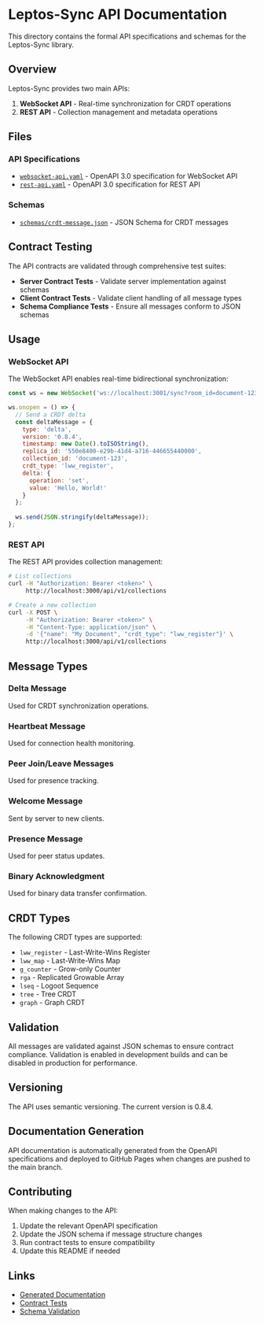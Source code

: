 # Leptos-Sync API Documentation

This directory contains the formal API specifications and schemas for the Leptos-Sync library.

## Overview

Leptos-Sync provides two main APIs:

1. **WebSocket API** - Real-time synchronization for CRDT operations
2. **REST API** - Collection management and metadata operations

## Files

### API Specifications

- [`websocket-api.yaml`](./websocket-api.yaml) - OpenAPI 3.0 specification for WebSocket API
- [`rest-api.yaml`](./rest-api.yaml) - OpenAPI 3.0 specification for REST API

### Schemas

- [`schemas/crdt-message.json`](./schemas/crdt-message.json) - JSON Schema for CRDT messages

## Contract Testing

The API contracts are validated through comprehensive test suites:

- **Server Contract Tests** - Validate server implementation against schemas
- **Client Contract Tests** - Validate client handling of all message types
- **Schema Compliance Tests** - Ensure all messages conform to JSON schemas

## Usage

### WebSocket API

The WebSocket API enables real-time bidirectional synchronization:

```javascript
const ws = new WebSocket('ws://localhost:3001/sync?room_id=document-123');

ws.onopen = () => {
  // Send a CRDT delta
  const deltaMessage = {
    type: 'delta',
    version: '0.8.4',
    timestamp: new Date().toISOString(),
    replica_id: '550e8400-e29b-41d4-a716-446655440000',
    collection_id: 'document-123',
    crdt_type: 'lww_register',
    delta: {
      operation: 'set',
      value: 'Hello, World!'
    }
  };
  
  ws.send(JSON.stringify(deltaMessage));
};
```

### REST API

The REST API provides collection management:

```bash
# List collections
curl -H "Authorization: Bearer <token>" \
     http://localhost:3000/api/v1/collections

# Create a new collection
curl -X POST \
     -H "Authorization: Bearer <token>" \
     -H "Content-Type: application/json" \
     -d '{"name": "My Document", "crdt_type": "lww_register"}' \
     http://localhost:3000/api/v1/collections
```

## Message Types

### Delta Message
Used for CRDT synchronization operations.

### Heartbeat Message
Used for connection health monitoring.

### Peer Join/Leave Messages
Used for presence tracking.

### Welcome Message
Sent by server to new clients.

### Presence Message
Used for peer status updates.

### Binary Acknowledgment
Used for binary data transfer confirmation.

## CRDT Types

The following CRDT types are supported:

- `lww_register` - Last-Write-Wins Register
- `lww_map` - Last-Write-Wins Map
- `g_counter` - Grow-only Counter
- `rga` - Replicated Growable Array
- `lseq` - Logoot Sequence
- `tree` - Tree CRDT
- `graph` - Graph CRDT

## Validation

All messages are validated against JSON schemas to ensure contract compliance. Validation is enabled in development builds and can be disabled in production for performance.

## Versioning

The API uses semantic versioning. The current version is 0.8.4.

## Documentation Generation

API documentation is automatically generated from the OpenAPI specifications and deployed to GitHub Pages when changes are pushed to the main branch.

## Contributing

When making changes to the API:

1. Update the relevant OpenAPI specification
2. Update the JSON schema if message structure changes
3. Run contract tests to ensure compatibility
4. Update this README if needed

## Links

- [Generated Documentation](https://leptos-sync.github.io/leptos-sync/)
- [Contract Tests](../tests/contracts/)
- [Schema Validation](../leptos-sync-core/src/validation/)
